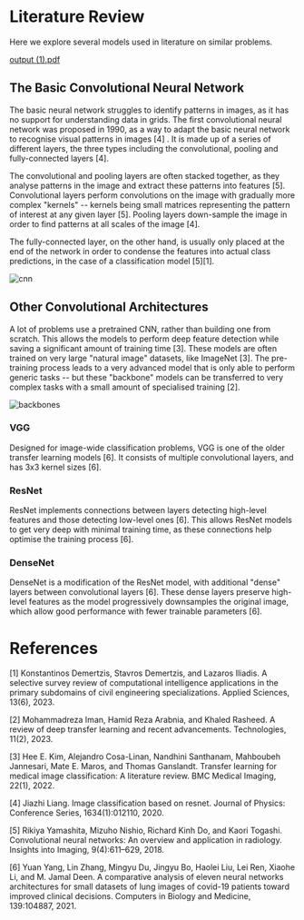 # Literature Review
Here we explore several models used in literature on similar problems.

[output (1).pdf](https://github.com/gp-rgb/gp-rgb.github.io/files/11549535/output.1.pdf)


## The Basic Convolutional Neural Network

The basic neural network struggles to identify patterns in images, as it has no support for understanding data in grids. The first convolutional neural network was proposed in 1990, as a way to adapt the basic neural network to recognise visual patterns in images [4] . It is made up of a series of different layers, the three types including the convolutional, pooling and fully-connected layers [4].

The convolutional and pooling layers are often stacked together, as they analyse patterns in the image and extract these patterns into features [5]. Convolutional layers perform convolutions on the image with gradually more complex "kernels" -- kernels being small matrices representing the pattern of interest at any given layer [5]. Pooling layers down-sample the image in order to find patterns at all scales of the image [4].

The fully-connected layer, on the other hand, is usually only placed at the end of the network in order to condense the features into actual class predictions, in the case of a classification model [5][1].

![cnn](https://github.com/gp-rgb/gp-rgb.github.io/assets/131956221/69208d41-de8d-4310-b509-352b2a4b19f9)

## Other Convolutional Architectures
A lot of problems use a pretrained CNN, rather than building one from scratch. This allows the models to perform deep feature detection while saving a significant amount of training time [3]. These models are often trained on very large "natural image" datasets, like ImageNet [3]. The pre-training process leads to a very advanced model that is only able to perform generic tasks -- but these "backbone" models can be transferred to very complex tasks with a small amount of specialised training [2]. 

![backbones](https://github.com/gp-rgb/gp-rgb.github.io/assets/131956221/ddab02be-8ba3-48d6-a582-d227bdfbef98)

### VGG
Designed for image-wide classification problems, VGG is one of the older transfer learning models [6]. It consists of multiple convolutional layers, and has 3x3 kernel sizes [6].

### ResNet
ResNet implements connections between layers detecting high-level features and those detecting low-level ones [6]. This allows ResNet models to get very deep with minimal training time, as these connections help optimise the training process [6].

### DenseNet
DenseNet is a modification of the ResNet model, with additional "dense" layers between convolutional layers [6]. These dense layers preserve high-level features as the model progressively downsamples the original image, which allow good performance with fewer trainable parameters [6].

# References

[1] Konstantinos Demertzis, Stavros Demertzis, and Lazaros Iliadis. A selective survey review of computational intelligence applications in the primary subdomains of civil engineering specializations. Applied Sciences, 13(6), 2023.

[2] Mohammadreza Iman, Hamid Reza Arabnia, and Khaled Rasheed. A review of deep transfer learning and recent advancements. Technologies, 11(2), 2023.

[3] Hee E. Kim, Alejandro Cosa-Linan, Nandhini Santhanam, Mahboubeh Jannesari, Mate E. Maros, and Thomas Ganslandt. Transfer learning for medical image classification: A literature review. BMC Medical Imaging, 22(1), 2022.

[4] Jiazhi Liang. Image classification based on resnet. Journal of Physics: Conference Series, 1634(1):012110, 2020.

[5] Rikiya Yamashita, Mizuho Nishio, Richard Kinh Do, and Kaori Togashi. Convolutional neural networks: An overview and application in radiology. Insights into Imaging, 9(4):611–629, 2018.

[6] Yuan Yang, Lin Zhang, Mingyu Du, Jingyu Bo, Haolei Liu, Lei Ren, Xiaohe Li, and M. Jamal Deen. A comparative analysis of eleven neural networks architectures for small datasets of lung images of covid-19 patients toward improved clinical decisions. Computers in Biology and Medicine, 139:104887, 2021.
